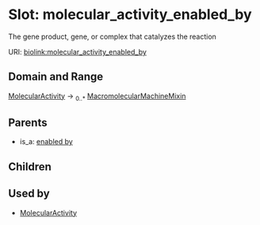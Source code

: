 
# Slot: molecular_activity_enabled_by


The gene product, gene, or complex that catalyzes the reaction

URI: [biolink:molecular_activity_enabled_by](https://w3id.org/biolink/vocab/molecular_activity_enabled_by)


## Domain and Range

[MolecularActivity](MolecularActivity.md) &#8594;  <sub>0..\*</sub> [MacromolecularMachineMixin](MacromolecularMachineMixin.md)

## Parents

 *  is_a: [enabled by](enabled_by.md)

## Children


## Used by

 * [MolecularActivity](MolecularActivity.md)
